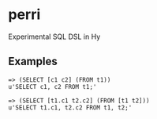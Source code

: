 perri
=====

Experimental SQL DSL in Hy

Examples
--------

```
=> (SELECT [c1 c2] (FROM t1))
u'SELECT c1, c2 FROM t1;'
```

```
=> (SELECT [t1.c1 t2.c2] (FROM [t1 t2]))
u'SELECT t1.c1, t2.c2 FROM t1, t2;'
```